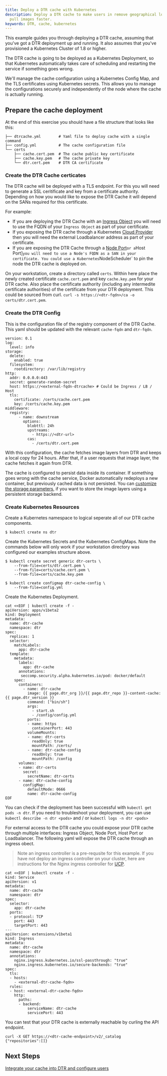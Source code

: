 ```yaml
---
title: Deploy a DTR cache with Kubernetes
description: Deploy a DTR cache to make users in remove geographical locations
  pull images faster.
keywords: DTR, cache, kubernetes
---
```


This example guides you through deploying a DTR cache, assuming that you've got
a DTR deployment up and running. It also assumes that you've provisioned
a Kubernetes Cluster of 1.8 or higher.

The DTR cache is going to be deployed as a Kubernetes Deployment, so that Kubernetes
automatically takes care of scheduling and restarting the service if
something goes wrong.

We'll manage the cache configuration using a Kubernetes Config Map, and the TLS
certificates using Kubernetes secrets. This allows you to manage the configurations
securely and independently of the node where the cache is actually running.

## Prepare the cache deployment

At the end of this exercise you should have a file structure that looks like this:

```
├── dtrcache.yml        # Yaml file to deploy cache with a single command
├── config.yml          # The cache configuration file
└── certs
    ├── cache.cert.pem  # The cache public key certificate
    ├── cache.key.pem   # The cache private key
    └── dtr.cert.pem    # DTR CA certificate
```

### Create the DTR Cache certicates

The DTR cache will be deployed with a TLS endpoint. For this you will need to generate
a SSL ceritificate and key from a certificate authority. Depending on how you would
 like to expose the DTR Cache it will depend on the SANs required for this certificate.

For example:

  - If you are deploying the DTR Cache with an 
    [Ingress Object](https://kubernetes.io/docs/concepts/services-networking/ingress/) 
    you will need to use the FQDN of your `Ingress Object` as part of your certificate. 
  - If you exposing the DTR cache through a Kubernetes
    [Cloud Provider](https://kubernetes.io/docs/concepts/services-networking/#loadbalancer)
    then you will need the external Loadbalancer address as part of your certificate. 
  - If you are exposing the DTR Cache through a 
    [Node Port](https://kubernetes.io/docs/concepts/services-networking/#nodeport)` or a
    `Host Port]` you will need to use a Node's FQDN as a SAN in your certificate. You could use
    a Kubernetes `NodeScheduler` to pin the node the DTR cache is deployed on.

On your workstation, create a directory called `certs`. Within here place the newly 
created certificate `cache.cert.pem` and key `cache.key.pem` for your DTR cache. Also
 place the certificate authority (including any intermedite certificate authorities)
 of the certificate from your DTR deployment. This could be sourced from curl.
`curl -s https://<dtr-fqdn>/ca -o certs/dtr.cert.pem`.

### Create the DTR Config

This is the configuration file of the registry component of the DTR Cache. This yaml
should be updated with the relevant `cache-fqdn` and `dtr-fqdn`.

```
version: 0.1
log:
  level: info
storage:
  delete:
    enabled: true
  filesystem:
    rootdirectory: /var/lib/registry
http:
  addr: 0.0.0.0:443
  secret: generate-random-secret
  host: https://<external-fqdn-dtrcache> # Could be Ingress / LB / Host
  tls:
    certificate: /certs/cache.cert.pem
    key: /certs/cache.key.pem
middleware:
  registry:
      - name: downstream
        options:
          blobttl: 24h
          upstreams:
            - https://<dtr-url>
          cas:
            - /certs/dtr.cert.pem
```

With this configuration, the cache fetches image layers from DTR and keeps
a local copy for 24 hours. After that, if a user requests that image layer,
the cache fetches it again from DTR.

The cache is configured to persist data inside its container.
If something goes wrong with the cache service, Docker automatically redeploys a
new container, but previously cached data is not persisted.
You can [customize the storage parameters](/registry/configuration.md#storage),
if you want to store the image layers using a persistent storage backend.

### Create Kubernetes Resources

Create a Kubernetes namespace to logical seperate all of our DTR cache components.

```
$ kubectl create ns dtr
```

Create the Kubernetes Secrets and the Kubernetes ConfigMaps. Note the commands below
will only work if your workstation directory was configured our examples structure 
above. 

```
$ kubectl create secret generic dtr-certs \
    --from-file=certs/dtr.cert.pem \
    --from-file=certs/cache.cert.pem \
    --from-file=certs/cache.key.pem

$ kubectl create configmap dtr-cache-config \
    --from-file=config.yml
```

Create the Kubernetes Deployment. 

```
cat <<EOF | kubectl create -f -
apiVersion: apps/v1beta2
kind: Deployment
metadata:
  name: dtr-cache
  namespace: dtr
spec:
  replicas: 1
  selector:
    matchLabels:
      app: dtr-cache
  template:
    metadata:
      labels:
        app: dtr-cache
      annotations:
       seccomp.security.alpha.kubernetes.io/pod: docker/default
    spec:
      containers:
        - name: dtr-cache
          image: {{ page.dtr_org }}/{{ page.dtr_repo }}-content-cache:{{ page.dtr_version }}
          command: ["bin/sh"]
          args:
            - start.sh
            - /config/config.yml
          ports:
          - name: https
            containerPort: 443
          volumeMounts:
          - name: dtr-certs
            readOnly: true
            mountPath: /certs/
          - name: dtr-cache-config
            readOnly: true
            mountPath: /config
      volumes:
      - name: dtr-certs
        secret:
          secretName: dtr-certs
      - name: dtr-cache-config
        configMap:
          defaultMode: 0666
          name: dtr-cache-config
EOF
```

You can check if the deployment has been successful with `kubectl get pods -n dtr`.
If you need to troubleshoot your deployment, you can use `kubectl describe -n dtr <pods>`
and / or `kubectl logs -n dtr <pods>`

For external access to the DTR cache you could expose your DTR cache through 
multiple interfaces: Ingress Object, Node Port, Host Port or Loadbalancer. 
The following yaml will expose the DTR cache through an ingress obect.

> Note an ingress controller is a pre-requsite for this example. If you have not deploy
> an ingress controller on your cluster, here are instructions for the Nginx ingress
> controller for [UCP](ucp/kubernetes/layer-7-routing). 

```
cat <<EOF | kubectl create -f -
kind: Service
apiVersion: v1
metadata:
  name: dtr-cache
  namespace: dtr
spec:
  selector:
    app: dtr-cache
  ports:
  - protocol: TCP
    port: 443
    targetPort: 443
---
apiVersion: extensions/v1beta1
kind: Ingress
metadata:
  name: dtr-cache
  namespace: dtr
  annotations:
    nginx.ingress.kubernetes.io/ssl-passthrough: "true"
    nginx.ingress.kubernetes.io/secure-backends: "true"
spec:
  tls:
  - hosts:
    - <external-dtr-cache-fqdn>
  rules:
  - host: <external-dtr-cache-fqdn>
    http:
      paths:
      - backend:
          serviceName: dtr-cache
          servicePort: 443
```

You can test that your DTR cache is externally reachable by curling the API endpoint.

```
curl -X GET https://<dtr-cache-endpoint>/v2/_catalog
{"repositories":[]}
```


## Next Steps 

[Integrate your cache into DTR and configure users](simple.md#register-the-cache-with-dtr)